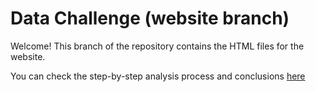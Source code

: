 # Data Challenge (website branch)

Welcome! This branch of the repository contains the HTML files for the website.

You can check the step-by-step analysis process and conclusions [here](https://jairo.digital/Technical-Assessment-EY/)
